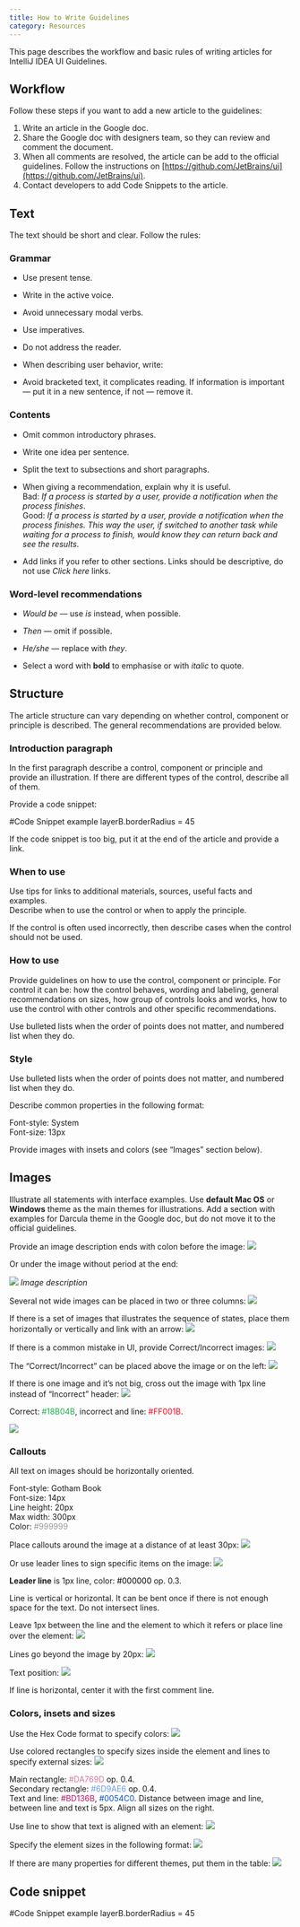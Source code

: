 ```yaml
---
title: How to Write Guidelines
category: Resources
---
```


This page describes the workflow and basic rules of writing articles for IntelliJ IDEA UI Guidelines.

## Workflow

Follow these steps if you want to add a new article to the guidelines:
1. Write an article in the Google doc.
2. Share the Google doc with designers team, so they can review and comment the document.
3. When all comments are resolved, the article can be add to the official guidelines. Follow the instructions on [https://github.com/JetBrains/ui](https://github.com/JetBrains/ui).
4. Contact developers to add Code Snippets to the article.

## Text

The text should be short and clear. Follow the rules:

### Grammar

* Use present tense.

* Write in the active voice.

* Avoid unnecessary modal verbs.

* Use imperatives.

* Do not address the reader.

* When describing user behavior, write:

* Avoid bracketed text, it complicates reading. If information is important — put it in a new sentence, if not — remove it.


### Contents

* Omit common introductory phrases.

* Write one idea per sentence.

* Split the text to subsections and short paragraphs.

* When giving a recommendation, explain why it is useful.  
Bad: *If a process is started by a user, provide a notification when the process finishes*.  
Good: *If a process is started by a user, provide a notification when the process finishes. This way the user, if switched to another task while waiting for a process to finish, would know they can return back and see the results*.

*  Add links if you refer to other sections. Links should be descriptive, do not use *Click here* links.

### Word-level recommendations

* *Would be* — use *is* instead, when possible.

* *Then* — omit if possible.

* *He/she* — replace with *they*.

* Select a word with **bold** to emphasise or with _italic_ to quote.


## Structure

The article structure can vary depending on whether control, component or principle is described. The general recommendations are provided below.

### Introduction paragraph

In the first paragraph describe a control, component or principle and provide an illustration. If there are different types of the control, describe all of them.

Provide a code snippet:

<div class="code-block__wrapper">#Code Snippet example
layerB.borderRadius = 45
</div>

If the code snippet is too big, put it at the end of the article and provide a link.

### When to use
<aside class="note sideblock _visible">Use tips for links to additional materials, sources, useful facts and examples.</aside>
Describe when to use the control or when to apply the principle.

If the control is often used incorrectly, then describe cases when the control should not be used.

### How to use

Provide guidelines on how to use the control, component or principle. For control it can be: how the control behaves, wording and labeling, general recommendations on sizes, how group of controls looks and works, how to use the control with other controls and other specific recommendations.

Use bulleted lists when the order of points does not matter, and numbered list when they do.

### Style

Use bulleted lists when the order of points does not matter, and numbered list when they do.

Describe common properties in the following format:

Font-style: System  
Font-size: 13px

Provide images with insets and colors (see “Images” section below).

## Images

Illustrate all statements with interface examples. Use **default Mac OS** or **Windows** theme as the main themes for illustrations. Add a section with examples for Darcula theme in the Google doc, but do not move it to the official guidelines.

Provide an image description ends with colon before the image:
![](/images/how_to_write_guidelines/example_1.png)

Or under the image without period at the end:

![](/images/how_to_write_guidelines/example_1.png)
*Image description*

Several not wide images can be placed in two or three columns:
![](/images/how_to_write_guidelines/example_2.png)

If there is a set of images that illustrates the sequence of states, place them horizontally or vertically and link with an arrow:
![](/images/how_to_write_guidelines/example_3.png)

If there is a common mistake in UI, provide Correct/Incorrect images:
![](/images/how_to_write_guidelines/corret_incorrect.png)

The “Correct/Incorrect” can be placed above the image or on the left:
![](/images/how_to_write_guidelines/correct_incorrect_vertical.png)

If there is one image and it’s not big, cross out the image with 1px line instead of “Incorrect” header:
![](/images/how_to_write_guidelines/incorrect.png)

Correct: <span style="color:#18B04B">#18B04B</span>, incorrect and line: <span style="color:#FF001B">#FF001B</span>.

![](/images/how_to_write_guidelines/correct_incorrect_sizes.png)


### Callouts

All text on images should be horizontally oriented.

Font-style: Gotham Book  
Font-size: 14px  
Line height: 20px  
Max width: 300px  
Color:  <span style="color:#999999">#999999</span>  

Place callouts around the image at a distance of at least 30px:
![](/images/how_to_write_guidelines/callout_1.png)

Or use leader lines to sign specific items on the image:
![](/images/how_to_write_guidelines/callout_2.png)

**Leader line** is 1px line, color: <span style="color:#000000">#000000</span> op. 0.3.

Line is vertical or horizontal. It can be bent once if there is not enough space for the text. Do not intersect lines.

Leave 1px between the line and the element to which it refers or place line over the element:
![](/images/how_to_write_guidelines/leader_lines_1.png)

Lines go beyond the image by 20px:
![](/images/how_to_write_guidelines/leader_lines_2.png)

Text position:
![](/images/how_to_write_guidelines/leader_lines_3.png)

If line is horizontal, center it with the first comment line.

### Colors, insets and sizes

Use the Hex Code format to specify colors:
![](/images/how_to_write_guidelines/colors.png)

Use colored rectangles to specify sizes inside the element and lines to specify external sizes:
![](/images/how_to_write_guidelines/insets.png)   

Main rectangle: <span style="color:#DA769D">#DA769D</span> op. 0.4.  
Secondary rectangle: <span style="color:#6D9AE6">#6D9AE6</span> op. 0.4.  
Text and line: <span style="color:#BD136B">#BD136B</span>, <span style="color:#0054C0">#0054C0</span>. Distance between image and line, between line and text is 5px. Align all sizes on the right.  

Use line to show that text is aligned with an element:
![](/images/how_to_write_guidelines/alignment.png)   

Specify the element sizes in the following format:
![](/images/how_to_write_guidelines/sizes.png)

If there are many properties for different themes, put them in the table:
![](/images/how_to_write_guidelines/themes.png)

## Code snippet
<div class="code-block__wrapper">#Code Snippet example
layerB.borderRadius = 45
</div>




